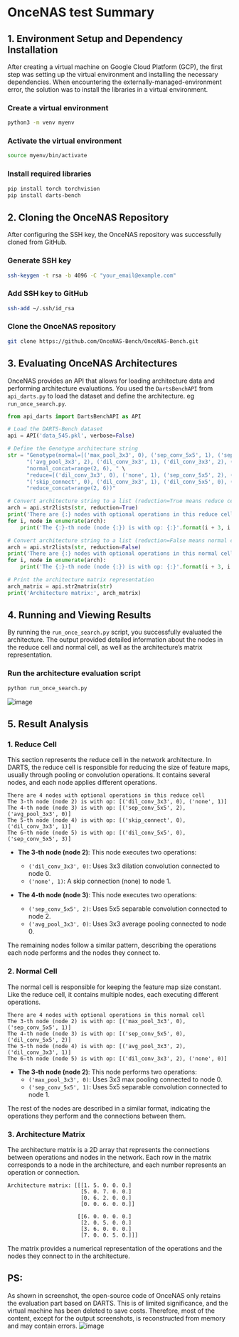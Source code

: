 # OnceNAS test Summary

## 1. Environment Setup and Dependency Installation

After creating a virtual machine on Google Cloud Platform (GCP), the first step was setting up the virtual environment and installing the necessary dependencies. When encountering the externally-managed-environment error, the solution was to install the libraries in a virtual environment.

### Create a virtual environment
```bash
python3 -m venv myenv
```

### Activate the virtual environment
```bash
source myenv/bin/activate
```

### Install required libraries
```bash
pip install torch torchvision
pip install darts-bench
```

## 2. Cloning the OnceNAS Repository

After configuring the SSH key, the OnceNAS repository was successfully cloned from GitHub.

### Generate SSH key
```bash
ssh-keygen -t rsa -b 4096 -C "your_email@example.com"
```

### Add SSH key to GitHub
```bash
ssh-add ~/.ssh/id_rsa
```

### Clone the OnceNAS repository
```bash
git clone https://github.com/OnceNAS-Bench/OnceNAS-Bench.git
```

## 3. Evaluating OnceNAS Architectures

OnceNAS provides an API that allows for loading architecture data and performing architecture evaluations. You used the `DartsBenchAPI` from `api_darts.py` to load the dataset and define the architecture. eg `run_once_search.py`.
```python
from api_darts import DartsBenchAPI as API

# Load the DARTS-Bench dataset
api = API('data_545.pkl', verbose=False)

# Define the Genotype architecture string
str = "Genotype(normal=[('max_pool_3x3', 0), ('sep_conv_5x5', 1), ('sep_conv_5x5', 0), ('dil_conv_5x5', 2), " \
      "('avg_pool_3x3', 2), ('dil_conv_3x3', 1), ('dil_conv_3x3', 2), ('none', 0)], " \
      "normal_concat=range(2, 6), " \
      "reduce=[('dil_conv_3x3', 0), ('none', 1), ('sep_conv_5x5', 2), ('avg_pool_3x3', 0), " \
      "('skip_connect', 0), ('dil_conv_3x3', 1), ('dil_conv_5x5', 0), ('sep_conv_5x5', 3)], " \
      "reduce_concat=range(2, 6))"

# Convert architecture string to a list (reduction=True means reduce cell)
arch = api.str2lists(str, reduction=True)
print('There are {:} nodes with optional operations in this reduce cell'.format(len(arch)))
for i, node in enumerate(arch):
    print('The {:}-th node (node {:}) is with op: {:}'.format(i + 3, i + 2, node))

# Convert architecture string to a list (reduction=False means normal cell)
arch = api.str2lists(str, reduction=False)
print('There are {:} nodes with optional operations in this normal cell'.format(len(arch)))
for i, node in enumerate(arch):
    print('The {:}-th node (node {:}) is with op: {:}'.format(i + 3, i + 2, node))

# Print the architecture matrix representation
arch_matrix = api.str2matrix(str)
print('Architecture matrix:', arch_matrix)

```


## 4. Running and Viewing Results

By running the `run_once_search.py` script, you successfully evaluated the architecture. The output provided detailed information about the nodes in the reduce cell and normal cell, as well as the architecture’s matrix representation.

### Run the architecture evaluation script
```bash
python run_once_search.py
```

![image](https://github.com/user-attachments/assets/3e96315f-c75a-4bf8-9688-177f795924b2)

## 5. Result Analysis

### 1. Reduce Cell
This section represents the reduce cell in the network architecture. In DARTS, the reduce cell is responsible for reducing the size of feature maps, usually through pooling or convolution operations. It contains several nodes, and each node applies different operations.

```
There are 4 nodes with optional operations in this reduce cell
The 3-th node (node 2) is with op: [('dil_conv_3x3', 0), ('none', 1)]
The 4-th node (node 3) is with op: [('sep_conv_5x5', 2), ('avg_pool_3x3', 0)]
The 5-th node (node 4) is with op: [('skip_connect', 0), ('dil_conv_3x3', 1)]
The 6-th node (node 5) is with op: [('dil_conv_5x5', 0), ('sep_conv_5x5', 3)]
```

- **The 3-th node (node 2)**: This node executes two operations:
  - `('dil_conv_3x3', 0)`: Uses 3x3 dilation convolution connected to node 0.
  - `('none', 1)`: A skip connection (none) to node 1.

- **The 4-th node (node 3)**: This node executes two operations:
  - `('sep_conv_5x5', 2)`: Uses 5x5 separable convolution connected to node 2.
  - `('avg_pool_3x3', 0)`: Uses 3x3 average pooling connected to node 0.

The remaining nodes follow a similar pattern, describing the operations each node performs and the nodes they connect to.

### 2. Normal Cell
The normal cell is responsible for keeping the feature map size constant. Like the reduce cell, it contains multiple nodes, each executing different operations.

```
There are 4 nodes with optional operations in this normal cell
The 3-th node (node 2) is with op: [('max_pool_3x3', 0), ('sep_conv_5x5', 1)]
The 4-th node (node 3) is with op: [('sep_conv_5x5', 0), ('dil_conv_5x5', 2)]
The 5-th node (node 4) is with op: [('avg_pool_3x3', 2), ('dil_conv_3x3', 1)]
The 6-th node (node 5) is with op: [('dil_conv_3x3', 2), ('none', 0)]
```

- **The 3-th node (node 2)**: This node performs two operations:
  - `('max_pool_3x3', 0)`: Uses 3x3 max pooling connected to node 0.
  - `('sep_conv_5x5', 1)`: Uses 5x5 separable convolution connected to node 1.

The rest of the nodes are described in a similar format, indicating the operations they perform and the connections between them.

### 3. Architecture Matrix
The architecture matrix is a 2D array that represents the connections between operations and nodes in the network. Each row in the matrix corresponds to a node in the architecture, and each number represents an operation or connection.

```
Architecture matrix: [[[1. 5. 0. 0. 0.]
                       [5. 0. 7. 0. 0.]
                       [0. 6. 2. 0. 0.]
                       [0. 0. 6. 0. 0.]]

                      [[6. 0. 0. 0. 0.]
                       [2. 0. 5. 0. 0.]
                       [3. 6. 0. 0. 0.]
                       [7. 0. 0. 5. 0.]]]
```

The matrix provides a numerical representation of the operations and the nodes they connect to in the architecture.

## PS:
As shown in screenshot, the open-source code of OnceNAS only retains the evaluation part based on DARTS. This is of limited significance, and the virtual machine has been deleted to save costs. Therefore, most of the content, except for the output screenshots, is reconstructed from memory and may contain errors.
![image](https://github.com/user-attachments/assets/4c99692f-253e-4f92-9ea0-25bb1aea854c)

